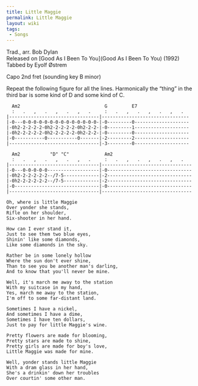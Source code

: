 ```yaml
---
title: Little Maggie
permalink: Little Maggie
layout: wiki
tags:
 - Songs
---
```


Trad., arr. Bob Dylan  
Released on [Good As I Been To You](Good As I Been To You)
(1992)  
Tabbed by Eyolf Østrem

Capo 2nd fret (sounding key B minor)

Repeat the following figure for all the lines. Harmonically the “thing”
in the third bar is some kind of D and some kind of C.

      Am2                               G         E7
      :   .   ,   .   ,   .   ,   .     :   .   ,   .   ,   .   ,   .
    |---------------------------------|--------------------------------
    |-0---0-0-0-0-0-0-0-0-0-0-0-0-0-0-|-0---------0--------------------
    |-0h2-2-2-2-2-0h2-2-2-2-2-0h2-2-2-|-0---------1--------------------
    |-0h2-2-2-2-2-0h2-2-2-2-2-0h2-2-2-|-0---------0--------------------
    |-0-----------0-----------0-------|-2---------2--------------------
    |---------------------------------|-3---------0--------------------

      Am2           "D" "C"             Am2
      :   .   ,   .   ,   .   ,   .     :   .   ,   .   ,   .   ,   .
    |---------------------------------|---------------------------------
    |-0---0-0-0-0-0-------------------|-0-------------------------------
    |-0h2-2-2-2-2-2--/7-5-------------|-2-------------------------------
    |-0h2-2-2-2-2-2--/7-5-------------|-2-------------------------------
    |-0-------------------------------|-0-------------------------------
    |---------------------------------|---------------------------------

    Oh, where is little Maggie
    Over yonder she stands,
    Rifle on her shoulder,
    Six-shooter in her hand.

    How can I ever stand it,
    Just to see them two blue eyes,
    Shinin' like some diamonds,
    Like some diamonds in the sky.

    Rather be in some lonely hollow
    Where the sun don't ever shine,
    Than to see you be another man's darling,
    And to know that you'll never be mine.

    Well, it's march me away to the station
    With my suitcase in my hand,
    Yes, march me away to the station,
    I'm off to some far-distant land.

    Sometimes I have a nickel,
    And sometimes I have a dime,
    Sometimes I have ten dollars,
    Just to pay for little Maggie's wine.

    Pretty flowers are made for blooming,
    Pretty stars are made to shine,
    Pretty girls are made for boy's love,
    Little Maggie was made for mine.

    Well, yonder stands little Maggie
    With a dram glass in her hand,
    She's a drinkin' down her troubles
    Over courtin' some other man.
